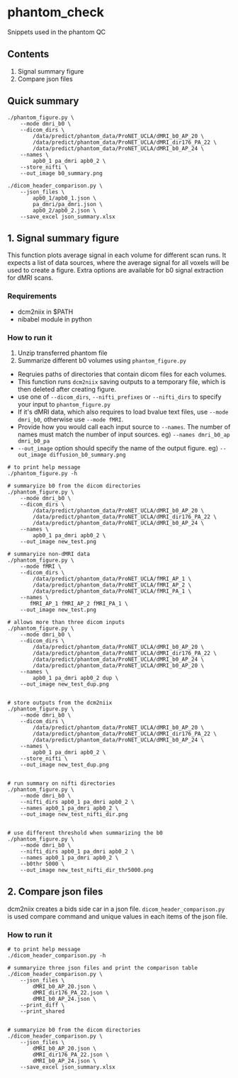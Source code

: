 # phantom_check
Snippets used in the phantom QC


## Contents
1. Signal summary figure
2. Compare json files



## Quick summary

```
./phantom_figure.py \
    --mode dmri_b0 \
    --dicom_dirs \
        /data/predict/phantom_data/ProNET_UCLA/dMRI_b0_AP_20 \
        /data/predict/phantom_data/ProNET_UCLA/dMRI_dir176_PA_22 \
        /data/predict/phantom_data/ProNET_UCLA/dMRI_b0_AP_24 \
    --names \
        apb0_1 pa_dmri apb0_2 \
    --store_nifti \
    --out_image b0_summary.png

./dicom_header_comparison.py \
    --json_files \
        apb0_1/apb0_1.json \
        pa_dmri/pa_dmri.json \
        apb0_2/apb0_2.json \
    --save_excel json_summary.xlsx
```


## 1. Signal summary figure

This function plots average signal in each volume for different scan runs.
It expects a list of data sources, where the average signal for all voxels will
be used to create a figure. Extra options are available for b0 signal extraction
for dMRI scans.

### Requirements
  - dcm2niix in $PATH
  - nibabel module in python


### How to run it

1. Unzip transferred phantom file
2. Summarize different b0 volumes using `phantom_figure.py`
  - Reqruies paths of directories that contain dicom files for each volumes.
  - This function runs `dcm2niix` saving outputs to a temporary file, which is
    then deleted after creating figure.
  - use one of `--dicom_dirs`, `--nifti_prefixes` or `--nifti_dirs` to specify
    your input to `phantom_figure.py`
  - If it's dMRI data, which also requires to load bvalue text files, use
    `--mode dmri_b0`, otherwise use `--mode fMRI`. 
  - Provide how you would call each input source to `--names`. The number of 
    names must match the number of input sources.
    eg) `--names dmri_b0_ap dmri_b0_pa`
  - `--out_image` option should specify the name of the output figure.
    eg) `--out_image diffusion_b0_summary.png`


```
# to print help message
./phantom_figure.py -h

# summaryize b0 from the dicom directories
./phantom_figure.py \
    --mode dmri_b0 \
    --dicom_dirs \
        /data/predict/phantom_data/ProNET_UCLA/dMRI_b0_AP_20 \
        /data/predict/phantom_data/ProNET_UCLA/dMRI_dir176_PA_22 \
        /data/predict/phantom_data/ProNET_UCLA/dMRI_b0_AP_24 \
    --names \
        apb0_1 pa_dmri apb0_2 \
    --out_image new_test.png

# summaryize non-dMRI data
./phantom_figure.py \
    --mode fMRI \
    --dicom_dirs \
        /data/predict/phantom_data/ProNET_UCLA/fMRI_AP_1 \
        /data/predict/phantom_data/ProNET_UCLA/fMRI_AP_2 \
        /data/predict/phantom_data/ProNET_UCLA/fMRI_PA_1 \
    --names \
       fMRI_AP_1 fMRI_AP_2 fMRI_PA_1 \
    --out_image new_test.png

# allows more than three dicom inputs
./phantom_figure.py \
    --mode dmri_b0 \
    --dicom_dirs \
        /data/predict/phantom_data/ProNET_UCLA/dMRI_b0_AP_20 \
        /data/predict/phantom_data/ProNET_UCLA/dMRI_dir176_PA_22 \
        /data/predict/phantom_data/ProNET_UCLA/dMRI_b0_AP_24 \
        /data/predict/phantom_data/ProNET_UCLA/dMRI_b0_AP_20 \
    --names \
        apb0_1 pa_dmri apb0_2 dup \
    --out_image new_test_dup.png


# store outputs from the dcm2niix
./phantom_figure.py \
    --mode dmri_b0 \
    --dicom_dirs \
        /data/predict/phantom_data/ProNET_UCLA/dMRI_b0_AP_20 \
        /data/predict/phantom_data/ProNET_UCLA/dMRI_dir176_PA_22 \
        /data/predict/phantom_data/ProNET_UCLA/dMRI_b0_AP_24 \
    --names \
        apb0_1 pa_dmri apb0_2 \
    --store_nifti \
    --out_image new_test_dup.png


# run summary on nifti directories
./phantom_figure.py \
    --mode dmri_b0 \
    --nifti_dirs apb0_1 pa_dmri apb0_2 \
    --names apb0_1 pa_dmri apb0_2 \
    --out_image new_test_nifti_dir.png


# use different threshold when summarizing the b0
./phantom_figure.py \
    --mode dmri_b0 \
    --nifti_dirs apb0_1 pa_dmri apb0_2 \
    --names apb0_1 pa_dmri apb0_2 \
    --b0thr 5000 \
    --out_image new_test_nifti_dir_thr5000.png
```



## 2. Compare json files

dcm2niix creates a bids side car in a json file. `dicom_header_comparison.py`
is used compare command and unique values in each items of the json file.


### How to run it

```
# to print help message
./dicom_header_comparison.py -h

# summaryize three json files and print the comparison table
./dicom_header_comparison.py \
    --json_files \
        dMRI_b0_AP_20.json \
        dMRI_dir176_PA_22.json \
        dMRI_b0_AP_24.json \
    --print_diff \
    --print_shared


# summaryize b0 from the dicom directories
./dicom_header_comparison.py \
    --json_files \
        dMRI_b0_AP_20.json \
        dMRI_dir176_PA_22.json \
        dMRI_b0_AP_24.json \
    --save_excel json_summary.xlsx
```

